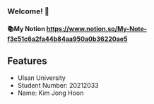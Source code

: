 ### Welcome! 👏
#### 📚My Notion https://www.notion.so/My-Note-f3c51c6a2fa44b84aa950a0b36220ae5

## Features
- Ulsan University
- Student Number: 20212033
- Name: Kim Jong Hoon
